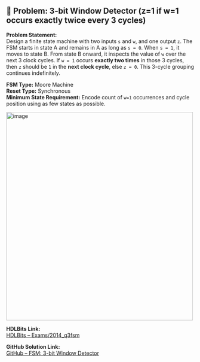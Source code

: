 ## 🧠 Problem: 3-bit Window Detector (z=1 if w=1 occurs exactly twice every 3 cycles)
**Problem Statement:**  
Design a finite state machine with two inputs `s` and `w`, and one output `z`. The FSM starts in state A and remains in A as long as `s = 0`. When `s = 1`, it moves to state B. From state B onward, it inspects the value of `w` over the next 3 clock cycles. If `w = 1` occurs **exactly two times** in those 3 cycles, then `z` should be `1` in the **next clock cycle**, else `z = 0`. This 3-cycle grouping continues indefinitely.

**FSM Type:** Moore Machine  
**Reset Type:** Synchronous  
**Minimum State Requirement:** Encode count of `w=1` occurrences and cycle position using as few states as possible.

<img width="500" height="557" alt="image" src="https://github.com/user-attachments/assets/20153c2c-ef5c-4eb1-9f1e-5eb4e113da71" />

**HDLBits Link:**  
[HDLBits – Exams/2014_q3fsm](https://hdlbits.01xz.net/wiki/Exams/2014_q3fsm)

**GitHub Solution Link:**  
[GitHub – FSM: 3-bit Window Detector](https://github.com/KorrapoluEswarAdithya/SystemVerilog-FSM-Designs/blob/main/exams/2014_q3fsm.sv)
